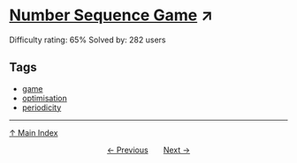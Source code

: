 # [Number Sequence Game](https://projecteuler.net/problem=477) ↗️

Difficulty rating: 65%
Solved by: 282 users
## Tags

- [game](../tags/game.md)
- [optimisation](../tags/optimisation.md)
- [periodicity](../tags/periodicity.md)



---

[↑ Main Index](../README.md)


<div align=center><a href='476.md'>← Previous</a> &nbsp;&nbsp; &nbsp;&nbsp;  <a href='478.md'>Next →</a></div>

